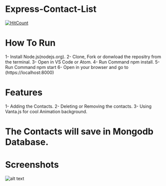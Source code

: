 # Express-Contact-List

[![HitCount](http://hits.dwyl.com/Ayush32/Express-Contact-List.svg)](http://hits.dwyl.com/Ayush32/Express-Contact-List)

# How To Run

1- Install Node.js(nodejs.org).
2- Clone, Fork or donwload the repositry from the terminal.
3- Open in VS Code or Atom.
4- Run Command npm install.
5- Run Command npm start
6- Open in your browser and go to (https://localhost:8000)

# Features

1- Adding the Contacts.
2- Deleting or Removing the contacts.
3- Using Vanta.js for cool Animation background.


# The Contacts will save in Mongodb Database.

# Screenshots

![alt text](Desktop/Capture1.png "Description goes here")
